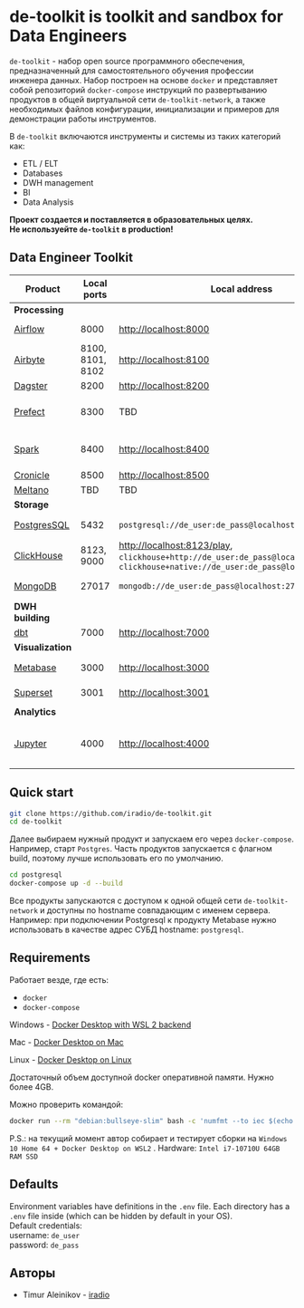 # de-toolkit is toolkit and sandbox for Data Engineers
`de-toolkit` - набор open source программного обеспечения, предназначенный для самостоятельного обучения профессии инженера данных. Набор построен на основе `docker` и представляет собой репозиторий `docker-compose` инструкций по развертыванию продуктов в общей виртуальной сети `de-toolkit-network`, а также необходимых файлов конфигурации, инициализации и примеров для демонстрации работы инструментов.

В `de-toolkit` включаются инструменты и системы из таких категорий как:
- ETL / ELT
- Databases
- DWH management
- BI
- Data Analysis

**Проект создается и поставляется в образовательных целях.**  
**Не используейте `de-toolkit` в production!**

## Data Engineer Toolkit
| Product | Local ports | Local address | Credentials | Internal hostname |
| --- | --- | --- | --- | --- | 
| **Processing** |
| [Airflow](./airflow) | 8000 | [http://localhost:8000](http://localhost:8000) | l: `de_user`, p: `de_pass` | airflow* |
| [Airbyte](./airbyte) | 8100, 8101, 8102 | [http://localhost:8100](http://localhost:8100)|  l: `de_user`, p: `de_pass`  | airbyte* |
| [Dagster](./dagster) | 8200 | [http://localhost:8200](http://localhost:8200)| *no auth* | dagster |
| [Prefect](./prefect) | 8300 | TBD | *no auth* use `prefect` console. [Docs](https://docs.prefect.io/)  | prefect* |
| [Spark](./spark) | 8400 | [http://localhost:8400](http://localhost:8400) | *no auth* use check [spark/readme.md](./spark/readme.md) | spark, `spark://spark:7077` |
| [Cronicle](./cronicle) | 8500 |  [http://localhost:8500](http://localhost:8500) | l: `admin`, p: `admin`  | cronicle |
| [Meltano](./meltano/) | TBD | TBD | TBD | TBD|
| **Storage** |
| [PostgresSQL](./postgresql) | 5432 |  `postgresql://de_user:de_pass@localhost:5432/de` | db: `de`, l: `de_user`, p: `de_pass` | postgresql | 
| [ClickHouse](./clickhouse/) | 8123, 9000 | [http://localhost:8123/play](http://localhost:8123/play), `clickhouse+http://de_user:de_pass@localhost:8123/de`, `clickhouse+native://de_user:de_pass@localhost:9000/de` | db: `de`, l: `de_user`, p: `de_pass` | clickhouse |
| [MongoDB](./mongodb/) | 27017 | `mongodb://de_user:de_pass@localhost:27017/de` | db: `de`, l: `de_user`, p: `de_pass` | mongodb |
| **DWH building** |
| [dbt](./dbt/) | 7000 | [http://localhost:7000](http://localhost:7000) | *no auth* | dbt* |
| **Visualization** |
| [Metabase](./metabase/) | 3000 | [http://localhost:3000](http://localhost:3000) | *set user on first start* | metabase |  
| [Superset](./superset/) | 3001 | [http://localhost:3001](http://localhost:3001) | l: `de_user`, p: `de_pass` | superset* |
| **Analytics** |
| [Jupyter](./jupyter/) | 4000 |  [http://localhost:4000](http://localhost:4000) | p: `de_pass` [change password instruction](./jupyter/notebooks/change_jypyter_pass.ipynb) | jupyter |


## Quick start
``` bash
git clone https://github.com/iradio/de-toolkit.git
cd de-toolkit
```
Далее выбираем нужный продукт и запускаем его через `docker-compose`. Например, старт `Postgres`. Часть продуктов запускается с флагном build, поэтому лучше использовать его по умолчанию.
```bash
cd postgresql
docker-compose up -d --build
```

Все продукты запускаются с доступом к одной общей сети `de-toolkit-network` и доступны по hostname совпадающим с именем сервера.  
Например: при подключении Postgresql к продукту Metabase нужно использовать в качестве адрес СУБД hostname: `postgresql`.


## Requirements
Работает везде, где есть:
- `docker`
- `docker-compose`

Windows - [Docker Desktop with WSL 2 backend](https://docs.docker.com/desktop/windows/wsl/)

Mac - [Docker Desktop on Mac](https://docs.docker.com/desktop/install/mac-install/)

Linux - [Docker Desktop on Linux](https://docs.docker.com/desktop/install/linux-install/)

Достаточный объем доступной docker оперативной памяти. Нужно более 4GB. 

Можно проверить командой:

``` bash
docker run --rm "debian:bullseye-slim" bash -c 'numfmt --to iec $(echo $(($(getconf _PHYS_PAGES) * $(getconf PAGE_SIZE))))' 
```
P.S.: на текущий момент автор собирает и тестирует сборки на `Windows 10 Home 64 + Docker Desktop on WSL2` . Hardware: `Intel i7-10710U 64GB RAM SSD`



## Defaults 
Environment variables have definitions in the `.env` file. Each directory has a `.env` file inside (which can be hidden by default in your OS).  
Default credentials:  
username: `de_user`  
password: `de_pass`  


## Авторы
- Timur Aleinikov - [iradio](https://github.com/iradio)